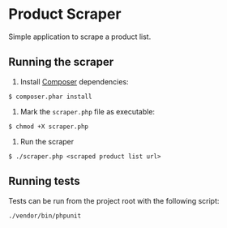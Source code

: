 Product Scraper
===============

Simple application to scrape a product list.

## Running the scraper

1. Install [Composer](https://getcomposer.org/download/) dependencies:

 ```
 $ composer.phar install
 ```
1. Mark the `scraper.php` file as executable:

 ```
 $ chmod +X scraper.php
 ```
1. Run the scraper

 ```
 $ ./scraper.php <scraped product list url>
 ```

## Running tests

Tests can be run from the project root with the following script:

```
./vendor/bin/phpunit
```
